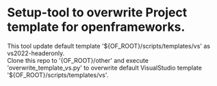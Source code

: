 # Setup-tool to overwrite Project template for openframeworks.
This tool update default template '\${OF_ROOT}/scripts/templates/vs' as vs2022-headeronly.  
Clone this repo to '{OF_ROOT}/other' and execute 'overwrite_template_vs.py' to overwrite default VisualStudio template '\${OF_ROOT}/scripts/templates/vs'.
